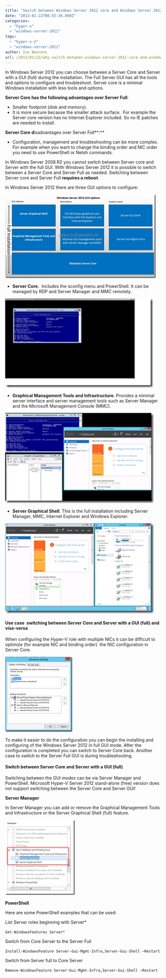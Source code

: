 ```yaml
---
title: "Switch between Windows Server 2012 core and Windows Server 2012 GUI"
date: "2013-01-22T08:55:36.000Z"
categories: 
  - "hyper-v"
  - "windows-server-2012"
tags: 
  - "hyper-v-2"
  - "windows-server-2012"
author: Ivo Beerens
url: /2013/01/22/why-switch-between-windows-server-2012-core-and-windows-server-2012-gui/
---
```


In Windows Server 2012 you can choose between a Server Core and Server with a GUI (full) during the installation. The Full Server GUI has all the tools and options to configure and troubleshoot. Server core is a minimal Windows installation with less tools and options.

**Server Core has the following advantages over Server Full**:

- Smaller footprint (disk and memory).
- It is more secure because the smaller attack surface.  For example the Server core version has no Internet Explorer included. So no IE patches are needed to install.

**Server Core d**isadvantages over Server Full**:**

- Configuration, management and troubleshooting can be more complex. For example when you want to change the binding order and NIC order you need to use PowerShell or Netsh commands.

In Windows Server 2008 R2 you cannot switch between Server core and Server with the full GUI. With Windows Server 2012 it is possible to switch between a Server Core and Server Full as needed. Switching between Server core and Server Full **requires a reboot**.

In Windows Server 2012 there are three GUI options to configure:

[![Windows Server 2012 GUI options](images/Windows-Server-2012-GUI-options_thumb.jpg "Windows Server 2012 GUI options")](images/Windows-Server-2012-GUI-options.jpg)

- **Server Core.**  Includes the sconfig menu and PowerShell. It can be managed by RDP and Server Manager and MMC remotely.

[![image_thumb[2]](images/image_thumb2_thumb.png "image_thumb[2]")](images/image_thumb21.png)

- **Graphical Management Tools and Infrastructure**. Provides a minimal server interface and server management tools such as Server Manager and the Microsoft Management Console (MMC).

[![image_thumb[3]](images/image_thumb3_thumb.png "image_thumb[3]")](images/image_thumb31.png)

- **Server Graphical Shell**. This is the full installation including Server Manager, MMC, Internet Explorer and Windows Explorer.

[![image_thumb[4]](images/image_thumb4_thumb.png "image_thumb[4]")](images/image_thumb41.png)

#### Use case  switching between Server Core and Server with a GUI (full) and vise-versa

When configuring the Hyper-V role with multiple NICs it can be difficult to optimize (for example NIC and binding order)  the NIC configuration in Server Core.

[![image_thumb[5]](images/image_thumb5_thumb.png "image_thumb[5]")](images/image_thumb51.png)

To make it easier to do the configuration you can begin the installing and configuring of the Windows Server 2012 in full GUI mode. After the configuration is completed you can switch to Server Core back. Another case to switch to the Server Full GUI is during troubleshooting.

#### Switch between Server Core and Server with a GUI (full)

Switching between the GUI modes can be via Server Manager and PowerShell. Microsoft Hyper-V Server 2012 stand-alone (free) version does not support switching between the Server Core and Server GUI!

**Server Manager**

In Server Manager you can add or remove the Graphical Management Tools and Infrastructure or the Server Graphical Shell (full) feature.

[![image_thumb[1]](images/image_thumb1_thumb.png "image_thumb[1]")](images/image_thumb11.png)

**PowerShell**

Here are some PowerShell examples that can be used:

List Server roles beginning with Server*

`Get-WindowsFeatures Server*`

Switch from Core Server to the Server Full

`Install-WindowsFeature Server-Gui-Mgmt-Infra,Server-Gui-Shell –Restart`

Switch from Server full to Core Server

`Remove-WindowsFeature Server-Gui-Mgmt-Infra,Server-Gui-Shell –Restart`